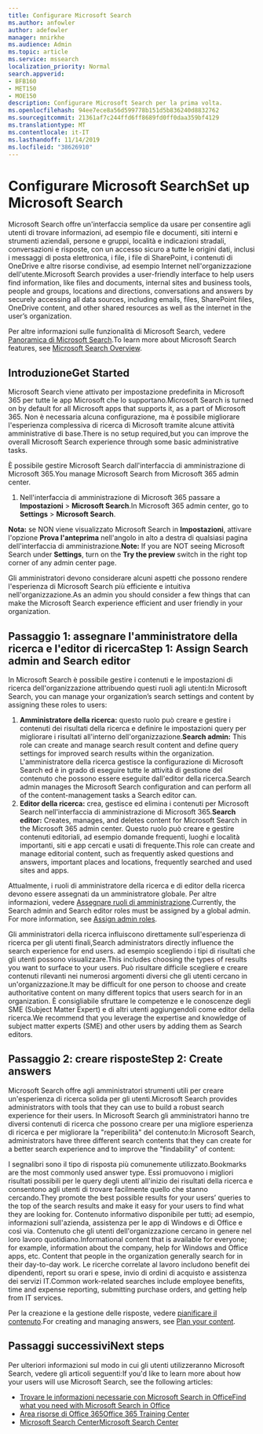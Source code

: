 ```yaml
---
title: Configurare Microsoft Search
ms.author: anfowler
author: adefowler
manager: mnirkhe
ms.audience: Admin
ms.topic: article
ms.service: mssearch
localization_priority: Normal
search.appverid:
- BFB160
- MET150
- MOE150
description: Configurare Microsoft Search per la prima volta.
ms.openlocfilehash: 94ee7ece8a56d599778b151d5b836240d8832762
ms.sourcegitcommit: 21361af7c244ffd6ff8689fd0ff0daa359bf4129
ms.translationtype: MT
ms.contentlocale: it-IT
ms.lasthandoff: 11/14/2019
ms.locfileid: "38626910"
---
```

# <a name="set-up-microsoft-search"></a><span data-ttu-id="ef515-103">Configurare Microsoft Search</span><span class="sxs-lookup"><span data-stu-id="ef515-103">Set up Microsoft Search</span></span>

<span data-ttu-id="ef515-104">Microsoft Search offre un'interfaccia semplice da usare per consentire agli utenti di trovare informazioni, ad esempio file e documenti, siti interni e strumenti aziendali, persone e gruppi, località e indicazioni stradali, conversazioni e risposte, con un accesso sicuro a tutte le origini dati, inclusi i messaggi di posta elettronica, i file, i file di SharePoint, i contenuti di OneDrive e altre risorse condivise, ad esempio Internet nell'organizzazione dell'utente.</span><span class="sxs-lookup"><span data-stu-id="ef515-104">Microsoft Search provides a user-friendly interface to help users find information, like files and documents, internal sites and business tools, people and groups, locations and directions, conversations and answers by securely accessing all data sources, including emails, files, SharePoint files, OneDrive content, and other shared resources as well as the internet in the user’s organization.</span></span>

<span data-ttu-id="ef515-105">Per altre informazioni sulle funzionalità di Microsoft Search, vedere [Panoramica di Microsoft Search](overview-microsoft-search.md).</span><span class="sxs-lookup"><span data-stu-id="ef515-105">To learn more about Microsoft Search features, see [Microsoft Search Overview](overview-microsoft-search.md).</span></span>

## <a name="get-started"></a><span data-ttu-id="ef515-106">Introduzione</span><span class="sxs-lookup"><span data-stu-id="ef515-106">Get Started</span></span>

<span data-ttu-id="ef515-107">Microsoft Search viene attivato per impostazione predefinita in Microsoft 365 per tutte le app Microsoft che lo supportano.</span><span class="sxs-lookup"><span data-stu-id="ef515-107">Microsoft Search is turned on by default for all Microsoft apps that supports it, as a part of Microsoft 365.</span></span> <span data-ttu-id="ef515-108">Non è necessaria alcuna configurazione, ma è possibile migliorare l'esperienza complessiva di ricerca di Microsoft tramite alcune attività amministrative di base.</span><span class="sxs-lookup"><span data-stu-id="ef515-108">There is no setup required,but you can improve the overall Microsoft Search experience through some basic administrative tasks.</span></span>

<span data-ttu-id="ef515-109">È possibile gestire Microsoft Search dall'interfaccia di amministrazione di Microsoft 365.</span><span class="sxs-lookup"><span data-stu-id="ef515-109">You manage Microsoft Search from Microsoft 365 admin center.</span></span>

1. <span data-ttu-id="ef515-110">Nell'interfaccia di amministrazione di Microsoft 365 passare a **Impostazioni** > **Microsoft Search**.</span><span class="sxs-lookup"><span data-stu-id="ef515-110">In Microsoft 365 admin center, go to **Settings** > **Microsoft Search**.</span></span>

<span data-ttu-id="ef515-111">**Nota:** se NON viene visualizzato Microsoft Search in **Impostazioni**, attivare l'opzione **Prova l'anteprima** nell'angolo in alto a destra di qualsiasi pagina dell'interfaccia di amministrazione.</span><span class="sxs-lookup"><span data-stu-id="ef515-111">**Note:** If you are NOT seeing Microsoft Search under **Settings**, turn on the **Try the preview** switch in the right top corner of any admin center page.</span></span>

<span data-ttu-id="ef515-112">Gli amministratori devono considerare alcuni aspetti che possono rendere l'esperienza di Microsoft Search più efficiente e intuitiva nell'organizzazione.</span><span class="sxs-lookup"><span data-stu-id="ef515-112">As an admin you should consider a few things that can make the Microsoft Search experience efficient and user friendly in your organization.</span></span>

## <a name="step-1-assign-search-admin-and-search-editor"></a><span data-ttu-id="ef515-113">Passaggio 1: assegnare l'amministratore della ricerca e l'editor di ricerca</span><span class="sxs-lookup"><span data-stu-id="ef515-113">Step 1: Assign Search admin and Search editor</span></span>

<span data-ttu-id="ef515-114">In Microsoft Search è possibile gestire i contenuti e le impostazioni di ricerca dell'organizzazione attribuendo questi ruoli agli utenti:</span><span class="sxs-lookup"><span data-stu-id="ef515-114">In Microsoft Search, you can manage your organization’s search settings and content by assigning these roles to users:</span></span>

1. <span data-ttu-id="ef515-115">**Amministratore della ricerca:** questo ruolo può creare e gestire i contenuti dei risultati della ricerca e definire le impostazioni query per migliorare i risultati all'interno dell'organizzazione.</span><span class="sxs-lookup"><span data-stu-id="ef515-115">**Search admin:** This role can create and manage search result content and define query settings for improved search results within the organization.</span></span> <span data-ttu-id="ef515-116">L'amministratore della ricerca gestisce la configurazione di Microsoft Search ed è in grado di eseguire tutte le attività di gestione del contenuto che possono essere eseguite dall'editor della ricerca.</span><span class="sxs-lookup"><span data-stu-id="ef515-116">Search admin manages the Microsoft Search configuration and can perform all of the content-management tasks a Search editor can.</span></span>
2. <span data-ttu-id="ef515-117">**Editor della ricerca:** crea, gestisce ed elimina i contenuti per Microsoft Search nell'interfaccia di amministrazione di Microsoft 365.</span><span class="sxs-lookup"><span data-stu-id="ef515-117">**Search editor:** Creates, manages, and deletes content for Microsoft Search in the Microsoft 365 admin center.</span></span> <span data-ttu-id="ef515-118">Questo ruolo può creare e gestire contenuti editoriali, ad esempio domande frequenti, luoghi e località importanti, siti e app cercati e usati di frequente.</span><span class="sxs-lookup"><span data-stu-id="ef515-118">This role can create and manage editorial content, such as frequently asked questions and answers, important places and locations, frequently searched and used sites and apps.</span></span>

<span data-ttu-id="ef515-119">Attualmente, i ruoli di amministratore della ricerca e di editor della ricerca devono essere assegnati da un amministratore globale. Per altre informazioni, vedere [Assegnare ruoli di amministrazione](https://docs.microsoft.com/office365/admin/add-users/assign-admin-roles?view=o365-worldwide).</span><span class="sxs-lookup"><span data-stu-id="ef515-119">Currently, the Search admin and Search editor roles must be assigned by a global admin. For more information, see [Assign admin roles](https://docs.microsoft.com/office365/admin/add-users/assign-admin-roles?view=o365-worldwide).</span></span>

<span data-ttu-id="ef515-120">Gli amministratori della ricerca influiscono direttamente sull'esperienza di ricerca per gli utenti finali,</span><span class="sxs-lookup"><span data-stu-id="ef515-120">Search administrators directly influence the search experience for end users.</span></span> <span data-ttu-id="ef515-121">ad esempio scegliendo i tipi di risultati che gli utenti possono visualizzare.</span><span class="sxs-lookup"><span data-stu-id="ef515-121">This includes choosing the types of results you want to surface to your users.</span></span> <span data-ttu-id="ef515-122">Può risultare difficile scegliere e creare contenuti rilevanti nei numerosi argomenti diversi che gli utenti cercano in un'organizzazione.</span><span class="sxs-lookup"><span data-stu-id="ef515-122">It may be difficult for one person to choose and create authoritative content on many different topics that users search for in an organization.</span></span> <span data-ttu-id="ef515-123">È consigliabile sfruttare le competenze e le conoscenze degli SME (Subject Matter Expert) e di altri utenti aggiungendoli come editor della ricerca.</span><span class="sxs-lookup"><span data-stu-id="ef515-123">We recommend that you leverage the expertise and knowledge of subject matter experts (SME) and other users by adding them as Search editors.</span></span>

## <a name="step-2-create-answers"></a><span data-ttu-id="ef515-124">Passaggio 2: creare risposte</span><span class="sxs-lookup"><span data-stu-id="ef515-124">Step 2: Create answers</span></span>

<span data-ttu-id="ef515-125">Microsoft Search offre agli amministratori strumenti utili per creare un'esperienza di ricerca solida per gli utenti.</span><span class="sxs-lookup"><span data-stu-id="ef515-125">Microsoft Search provides administrators with tools that they can use to build a robust search experience for their users.</span></span> <span data-ttu-id="ef515-126">In Microsoft Search gli amministratori hanno tre diversi contenuti di ricerca che possono creare per una migliore esperienza di ricerca e per migliorare la "reperibilità" del contenuto:</span><span class="sxs-lookup"><span data-stu-id="ef515-126">In Microsoft Search, administrators have three different search contents that they can create for a better search experience and to improve the "findability" of content:</span></span>

<span data-ttu-id="ef515-127">I segnalibri sono il tipo di risposta più comunemente utilizzato.</span><span class="sxs-lookup"><span data-stu-id="ef515-127">Bookmarks are the most commonly used answer type.</span></span> <span data-ttu-id="ef515-128">Essi promuovono i migliori risultati possibili per le query degli utenti all'inizio dei risultati della ricerca e consentono agli utenti di trovare facilmente quello che stanno cercando.</span><span class="sxs-lookup"><span data-stu-id="ef515-128">They promote the best possible results for your users’ queries to the top of the search results and make it easy for your users to find what they are looking for.</span></span>
<span data-ttu-id="ef515-129">Contenuto informativo disponibile per tutti; ad esempio, informazioni sull'azienda, assistenza per le app di Windows e di Office e così via. Contenuto che gli utenti dell'organizzazione cercano in genere nel loro lavoro quotidiano.</span><span class="sxs-lookup"><span data-stu-id="ef515-129">Informational content that is available for everyone; for example, information about the company, help for Windows and Office apps, etc. Content that people in the organization generally search for in their day-to-day work.</span></span> <span data-ttu-id="ef515-130">Le ricerche correlate al lavoro includono benefit dei dipendenti, report su orari e spese, invio di ordini di acquisto e assistenza dei servizi IT.</span><span class="sxs-lookup"><span data-stu-id="ef515-130">Common work-related searches include employee benefits, time and expense reporting, submitting purchase orders, and getting help from IT services.</span></span>

<span data-ttu-id="ef515-131">Per la creazione e la gestione delle risposte, vedere [pianificare il contenuto](plan-your-content.md).</span><span class="sxs-lookup"><span data-stu-id="ef515-131">For creating and managing answers, see [Plan your content](plan-your-content.md).</span></span>

## <a name="next-steps"></a><span data-ttu-id="ef515-132">Passaggi successivi</span><span class="sxs-lookup"><span data-stu-id="ef515-132">Next steps</span></span>

<span data-ttu-id="ef515-133">Per ulteriori informazioni sul modo in cui gli utenti utilizzeranno Microsoft Search, vedere gli articoli seguenti:</span><span class="sxs-lookup"><span data-stu-id="ef515-133">If you'd like to learn more about how your users will use Microsoft Search, see the following articles:</span></span>

- [<span data-ttu-id="ef515-134">Trovare le informazioni necessarie con Microsoft Search in Office</span><span class="sxs-lookup"><span data-stu-id="ef515-134">Find what you need with Microsoft Search in Office</span></span>](https://support.office.com/article/find-what-you-need-with-microsoft-search-in-office-2457d4d8-48a8-4ad4-ab89-5a0657aa8446)
- [<span data-ttu-id="ef515-135">Area risorse di Office 365</span><span class="sxs-lookup"><span data-stu-id="ef515-135">Office 365 Training Center</span></span>](https://support.office.com/office-training-center)
- [<span data-ttu-id="ef515-136">Microsoft Search Center</span><span class="sxs-lookup"><span data-stu-id="ef515-136">Microsoft Search Center</span></span>](https://support.office.com/article/-working-title-microsoft-search-center-b8bf5a2c-7515-40a9-9a6a-b8ed382c86bc)
